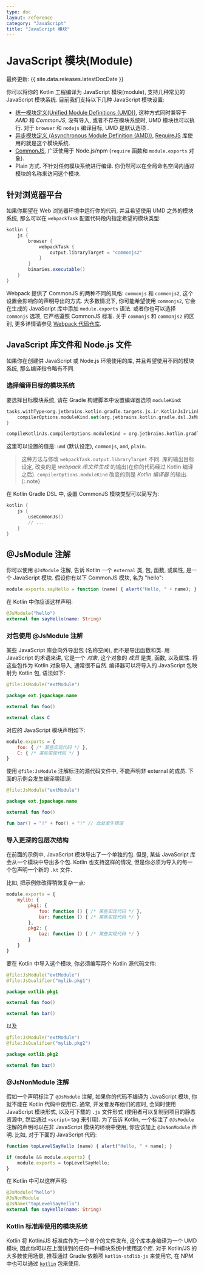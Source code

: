 ```yaml
---
type: doc
layout: reference
category: "JavaScript"
title: "JavaScript 模块"
---
```


# JavaScript 模块(Module)

最终更新: {{ site.data.releases.latestDocDate }}

你可以将你的 Kotlin 工程编译为 JavaScript 模块(module), 支持几种常见的 JavaScript 模块系统.
目前我们支持以下几种 JavaScript 模块设置:

- [统一模块定义(Unified Module Definitions (UMD))](https://github.com/umdjs/umd),
  这种方式同时兼容于 *AMD* 和 *CommonJS*,
  没有导入, 或者不存在模块系统时, UMD 模块也可以执行.
  对于 `browser` 和 `nodejs` 编译目标, UMD 是默认选项 .
- [异步模块定义 (Asynchronous Module Definition (AMD))](https://github.com/amdjs/amdjs-api/wiki/AMD),
  [RequireJS](https://requirejs.org/) 库使用的就是这个模块系统.
- [CommonJS](http://wiki.commonjs.org/wiki/Modules/1.1),
  广泛使用于 Node.js/npm (`require` 函数和 `module.exports` 对象).
- Plain 方式. 不针对任何模块系统进行编译. 你仍然可以在全局命名空间内通过模块的名称来访问这个模块.

## 针对浏览器平台

如果你期望在 Web 浏览器环境中运行你的代码, 并且希望使用 UMD 之外的模块系统,
那么可以在 `webpackTask` 配置代码段内指定希望的模块类型:

```groovy
kotlin {
    js {
        browser {
            webpackTask {
                output.libraryTarget = "commonjs2"
            }
        }
        binaries.executable()
    }
}

```

Webpack 提供了 CommonJS 的两种不同的风格: `commonjs` 和 `commonjs2`,
这个设置会影响你的声明导出的方式.
大多数情况下, 你可能希望使用 `commonjs2`, 它会在生成的 JavaScript 库中添加 `module.exports` 语法.
或者你也可以选择 `commonjs` 选项, 它严格遵照 CommonJS 标准.
关于 `commonjs` 和 `commonjs2` 的区别, 更多详情请参见 [Webpack 代码仓库](https://github.com/webpack/webpack/issues/1114).

## JavaScript 库文件和 Node.js 文件

如果你在创建供 JavaScript 或 Node.js 环境使用的库,
并且希望使用不同的模块系统, 那么编译指令略有不同.

### 选择编译目标的模块系统

要选择目标模块系统, 请在 Gradle 构建脚本中设置编译器选项 `moduleKind`:

<div class="multi-language-sample" data-lang="kotlin">
<div class="sample" markdown="1" mode="kotlin" theme="idea" data-lang="kotlin" data-highlight-only>

```kotlin
tasks.withType<org.jetbrains.kotlin.gradle.targets.js.ir.KotlinJsIrLink> {
    compilerOptions.moduleKind.set(org.jetbrains.kotlin.gradle.dsl.JsModuleKind.MODULE_COMMONJS)
}
```

</div>
</div>

<div class="multi-language-sample" data-lang="groovy">
<div class="sample" markdown="1" mode="groovy" theme="idea" data-lang="groovy">

```groovy
compileKotlinJs.compilerOptions.moduleKind = org.jetbrains.kotlin.gradle.dsl.JsModuleKind.MODULE_COMMONJS
```

</div>
</div>


这里可以设置的值是: `umd` (默认设定), `commonjs`, `amd`, `plain`.

> 这种方法与修改 `webpackTask.output.libraryTarget` 不同.
> 库的输出目标设定, 改变的是 _webpack 库文件生成_ 的输出(在你的代码经过 Kotlin 编译之后).
> `compilerOptions.moduleKind` 改变的则是 _Kotlin 编译器_ 的输出.
{:.note}  

在 Kotlin Gradle DSL 中, 设置 CommonJS 模块类型可以简写为:

```kotlin
kotlin {
    js {
        useCommonJs()
        // ...
    }
}
```

## @JsModule 注解

你可以使用 `@JsModule` 注解, 告诉 Kotlin 一个 `external` 类, 包, 函数, 或属性, 是一个 JavaScript 模块.
假设你有以下 CommonJS 模块, 名为 "hello":

```javascript
module.exports.sayHello = function (name) { alert("Hello, " + name); }
```

在 Kotlin 中你应该这样声明:

```kotlin
@JsModule("hello")
external fun sayHello(name: String)
```

### 对包使用 @JsModule 注解

某些 JavaScript 库会向外导出包 (名称空间), 而不是导出函数和类.
用 JavaScript 的术语来讲, 它是一个 *对象*, 这个对象的 *成员* 是类, 函数, 以及属性.
将这些包作为 Kotlin 对象导入, 通常很不自然.
编译器可以将导入的 JavaScript 包映射为 Kotlin 包, 语法如下:

```kotlin
@file:JsModule("extModule")

package ext.jspackage.name

external fun foo()

external class C
```

对应的 JavaScript 模块声明如下:

```javascript
module.exports = {
    foo: { /* 某些实现代码 */ },
    C: { /* 某些实现代码 */ }
}
```

使用 `@file:JsModule` 注解标注的源代码文件中, 不能声明非 external 的成员.
下面的示例会发生编译期错误:

```kotlin
@file:JsModule("extModule")

package ext.jspackage.name

external fun foo()

fun bar() = "!" + foo() + "!" // 此处发生错误
```

### 导入更深的包层次结构

在前面的示例中, JavaScript 模块导出了一个单独的包.
但是, 某些 JavaScript 库会从一个模块中导出多个包.
Kotlin 也支持这样的情况, 但是你必须为导入的每一个包声明一个新的 `.kt` 文件.

比如, 把示例修改得稍微复杂一点:

```javascript
module.exports = {
    mylib: {
        pkg1: {
            foo: function () { /* 某些实现代码 */ },
            bar: function () { /* 某些实现代码 */ }
        },
        pkg2: {
            baz: function () { /* 某些实现代码 */ }
        }
    }
}
```

要在 Kotlin 中导入这个模块, 你必须编写两个 Kotlin 源代码文件:

```kotlin
@file:JsModule("extModule")
@file:JsQualifier("mylib.pkg1")

package extlib.pkg1

external fun foo()

external fun bar()
```

以及

```kotlin
@file:JsModule("extModule")
@file:JsQualifier("mylib.pkg2")

package extlib.pkg2

external fun baz()
```

### @JsNonModule 注解

假如一个声明标注了 `@JsModule` 注解, 如果你的代码不编译为 JavaScript 模块, 你就不能在 Kotlin 代码中使用它.
通常, 开发者发布他们的库时, 会同时使用 JavaScript 模块形式, 以及可下载的 `.js` 文件形式
(使用者可以复制到项目的静态资源中, 然后通过 `<script>` tag 来引用).
为了告诉 Kotlin, 一个标注了 `@JsModule` 注解的声明可以在非 JavaScript 模块的环境中使用,
你应该加上 `@JsNonModule` 声明.
比如, 对于下面的 JavaScript 代码:

```javascript
function topLevelSayHello (name) { alert("Hello, " + name); }

if (module && module.exports) {
    module.exports = topLevelSayHello;
}
```

在 Kotlin 中可以这样声明:

```kotlin
@JsModule("hello")
@JsNonModule
@JsName("topLevelSayHello")
external fun sayHello(name: String)
```

### Kotlin 标准库使用的模块系统

Kotlin 将 Kotlin/JS 标准库作为一个单个的文件发布, 这个库本身编译为一个 UMD 模块,
因此你可以在上面讲到的任何一种模块系统中使用这个库.
对于 Kotlin/JS 的大多数使用场景, 推荐通过 Gradle 依赖项 `kotlin-stdlib-js` 来使用它,
在 NPM 中也可以通过 [`kotlin`](https://www.npmjs.com/package/kotlin) 包来使用.
